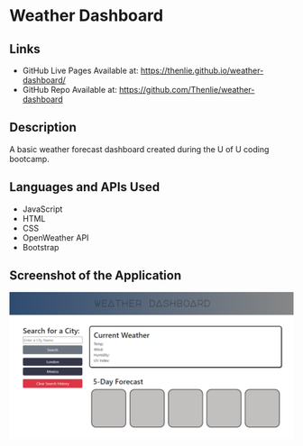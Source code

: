 # Weather Dashboard

## Links

* GitHub Live Pages Available at: https://thenlie.github.io/weather-dashboard/
* GitHub Repo Available at: https://github.com/Thenlie/weather-dashboard

## Description

A basic weather forecast dashboard created during the U of U coding bootcamp. 

## Languages and APIs Used

* JavaScript
* HTML
* CSS
* OpenWeather API
* Bootstrap

## Screenshot of the Application

![Screenshot of weather dashboard application](https://github.com/Thenlie/weather-dashboard/blob/main/assets/images/screenshot.PNG)